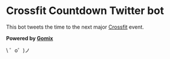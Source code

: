 Crossfit Countdown Twitter bot
===================================

This bot tweets the time to the next major [Crossfit][0] event.

**Powered by [Gomix](https://gomix.com)**

\ ゜o゜)ノ

[0]: https://games.crossfit.com/
